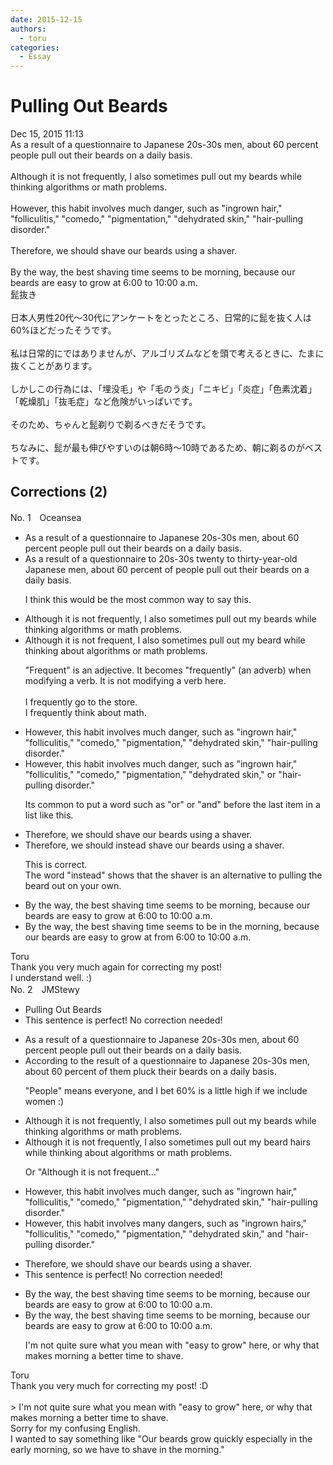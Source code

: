 ```yaml
---
date: 2015-12-15
authors:
  - toru
categories:
  - Essay
---
```


<h1 id="subject_show">Pulling Out Beards</h1>
<div class="date">Dec 15, 2015 11:13</div>
<div id="post"><div id="body_show_ori">
As a result of a questionnaire to Japanese 20s-30s men, about 60 percent people pull out their beards on a daily basis.<br/><br/>Although it is not frequently, I also sometimes pull out my beards while thinking algorithms or math problems.<br/><br/>However, this habit involves much danger, such as "ingrown hair," "folliculitis," "comedo," "pigmentation," "dehydrated skin," "hair-pulling disorder."<br/><br/>Therefore, we should shave our beards using a shaver.<br/><br/>By the way, the best shaving time seems to be morning, because our beards are easy to grow at 6:00 to 10:00 a.m.
</div></div>

<!-- more -->

<div id="post_ja"><div id="body_show_mo">
髭抜き<br/><br/>日本人男性20代～30代にアンケートをとったところ、日常的に髭を抜く人は60%ほどだったそうです。<br/><br/>私は日常的にではありませんが、アルゴリズムなどを頭で考えるときに、たまに抜くことがあります。<br/><br/>しかしこの行為には、「埋没毛」や「毛のう炎」「ニキビ」「炎症」「色素沈着」「乾燥肌」「抜毛症」など危険がいっぱいです。<br/><br/>そのため、ちゃんと髭剃りで剃るべきだそうです。<br/><br/>ちなみに、髭が最も伸びやすいのは朝6時～10時であるため、朝に剃るのがベストです。
</div></div>

## Corrections (2)
<div id="block"><div class="first_name"> No. 1　<span class="just_name">Oceansea</span></div><div id="block2">
<ul class="correction_field">
<li class="incorrect">As a result of a questionnaire to Japanese 20s-30s men, about 60 percent people pull out their beards on a daily basis.</li>
<li class="corrected correct">
As a result of a questionnaire to <span class="f_gray"><span class="sline">20s-30s</span></span> <span class="f_blue">twenty to thirty-year-old Japanese men</span>, about 60 percent <span class="f_red">of </span>people pull out their beards on a daily basis.
<p class="correction_comment">I think this would be the most common way to say this.</p>
</li>
</ul>
<ul class="correction_field">
<li class="incorrect">Although it is not frequently, I also sometimes pull out my beards while thinking algorithms or math problems.</li>
<li class="corrected correct">
Although it is not <span class="f_blue">frequent</span>, I also sometimes pull out my bear<span class="f_blue">d</span> while thinking <span class="f_blue">about</span> algorithms or math problems.
<p class="correction_comment">"Frequent" is an adjective. It becomes "frequently" (an adverb) when modifying a verb. It is not modifying a verb here.<br/><br/>I frequently go to the store.<br/>I frequently think about math.</p>
</li>
</ul>
<ul class="correction_field">
<li class="incorrect">However, this habit involves much danger, such as "ingrown hair," "folliculitis," "comedo," "pigmentation," "dehydrated skin," "hair-pulling disorder."</li>
<li class="corrected correct">
However, this habit involves much danger, such as "ingrown hair," "folliculitis," "comedo," "pigmentation," "dehydrated skin," <span class="f_gray">or </span>"hair-pulling disorder."
<p class="correction_comment">Its common to put a word such as "or" or "and" before the last item in a list like this.</p>
</li>
</ul>
<ul class="correction_field">
<li class="incorrect">Therefore, we should shave our beards using a shaver.</li>
<li class="corrected correct">
Therefore, we should <span class="f_gray">instead </span>shave our beards using a shaver.
<p class="correction_comment">This is correct.<br/>The word "instead" shows that the shaver is an alternative to pulling the beard out on your own.</p>
</li>
</ul>
<ul class="correction_field">
<li class="incorrect">By the way, the best shaving time seems to be morning, because our beards are easy to grow at 6:00 to 10:00 a.m.</li>
<li class="corrected correct">
By the way, the best shaving time seems to be <span class="f_blue">in the</span> morning, because our beards are easy to grow <span class="f_gray"><span class="sline">at </span></span><span class="f_blue">from </span>6:00 to 10:00 a.m.
</li>
</ul>
</div><div class="name"><span class="just_name">Toru</span><br>
Thank you very much again for correcting my post!<br/>I understand well. :)
</div>
</div>
<div id="block"><div class="first_name"> No. 2　<span class="just_name">JMStewy</span></div><div id="block2">
<ul class="correction_field">
<li class="incorrect">Pulling Out Beards</li>
<li class="corrected perfect">This sentence is perfect! No correction needed!</li>
</ul>
<ul class="correction_field">
<li class="incorrect">As a result of a questionnaire to Japanese 20s-30s men, about 60 percent people pull out their beards on a daily basis.</li>
<li class="corrected correct">
<span class="f_red">According to the </span>result of a questionnaire to Japanese 20s-30s men, about 60 percent <span class="f_red">of</span> <span class="f_red">them</span> <span class="f_red">pluck</span> their beards on a daily basis.
<p class="correction_comment">"People" means everyone, and I bet 60% is a little high if we include women :)</p>
</li>
</ul>
<ul class="correction_field">
<li class="incorrect">Although it is not frequently, I also sometimes pull out my beards while thinking algorithms or math problems.</li>
<li class="corrected correct">
Although <span class="sline"><span class="f_gray">it is</span></span> not frequently, I also sometimes pull out my <span class="f_red">beard hairs</span> while thinking <span class="f_red">about</span> algorithms or math problems.
<p class="correction_comment">Or "Although it is not frequent..."</p>
</li>
</ul>
<ul class="correction_field">
<li class="incorrect">However, this habit involves much danger, such as "ingrown hair," "folliculitis," "comedo," "pigmentation," "dehydrated skin," "hair-pulling disorder."</li>
<li class="corrected correct">
However, this habit involves <span class="f_red">many</span> <span class="f_red">dangers</span>, such as "ingrown <span class="f_red">hairs</span>," "folliculitis," "comedo," "pigmentation," "dehydrated skin," <span class="f_red">and</span> "hair-pulling disorder."
</li>
</ul>
<ul class="correction_field">
<li class="incorrect">Therefore, we should shave our beards using a shaver.</li>
<li class="corrected perfect">This sentence is perfect! No correction needed!</li>
</ul>
<ul class="correction_field">
<li class="incorrect">By the way, the best shaving time seems to be morning, because our beards are easy to grow at 6:00 to 10:00 a.m.</li>
<li class="corrected correct">
By the way, the best shaving time seems to be morning, because our beards are <span class="f_bold">easy to grow</span> at 6:00 to 10:00 a.m.
<p class="correction_comment">I'm not quite sure what you mean with "easy to grow" here, or why that makes morning a better time to shave.</p>
</li>
</ul>
</div><div class="name"><span class="just_name">Toru</span><br>
Thank you very much for correcting my post! :D<br/><br/>&gt; I'm not quite sure what you mean with "easy to grow" here, or why that makes morning a better time to shave.<br/>Sorry for my confusing English.<br/>I wanted to say something like "Our beards grow quickly especially in the early morning, so we have to shave in the morning."
</div>
</div>
